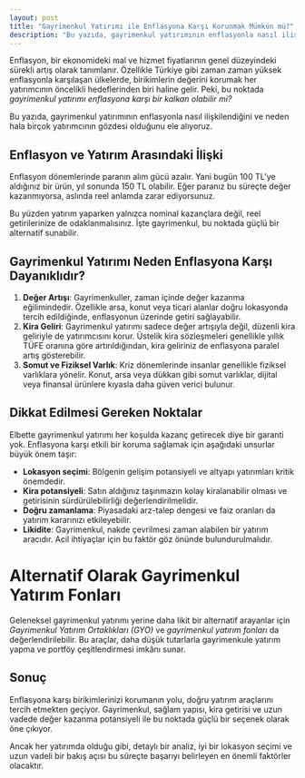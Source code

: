 ```yaml
---
layout: post
title: "Gayrimenkul Yatırımı ile Enflasyona Karşı Korunmak Mümkün mü?"
description: "Bu yazıda, gayrimenkul yatırımının enflasyonla nasıl ilişkilendiğini ve neden hala birçok yatırımcının gözdesi olduğunu ele alıyoruz."
---
```


Enflasyon, bir ekonomideki mal ve hizmet fiyatlarının genel düzeyindeki sürekli artış olarak tanımlanır. Özellikle Türkiye gibi zaman zaman yüksek enflasyonla karşılaşan ülkelerde, birikimlerin değerini korumak her yatırımcının öncelikli hedeflerinden biri haline gelir. Peki, bu noktada *gayrimenkul yatırımı enflasyona karşı bir kalkan olabilir mi?*

Bu yazıda, gayrimenkul yatırımının enflasyonla nasıl ilişkilendiğini ve neden hala birçok yatırımcının gözdesi olduğunu ele alıyoruz.

## Enflasyon ve Yatırım Arasındaki İlişki

Enflasyon dönemlerinde paranın alım gücü azalır. Yani bugün 100 TL’ye aldığınız bir ürün, yıl sonunda 150 TL olabilir. Eğer paranız bu süreçte değer kazanmıyorsa, aslında reel anlamda zarar ediyorsunuz.

Bu yüzden yatırım yaparken yalnızca nominal kazançlara değil, reel getirilerinize de odaklanmalısınız. İşte gayrimenkul, bu noktada güçlü bir alternatif sunabilir.

## Gayrimenkul Yatırımı Neden Enflasyona Karşı Dayanıklıdır?

1. **Değer Artışı**: Gayrimenkuller, zaman içinde değer kazanma eğilimindedir. Özellikle arsa, konut veya ticari alanlar doğru lokasyonda tercih edildiğinde, enflasyonun üzerinde getiri sağlayabilir.
2. **Kira Geliri**: Gayrimenkul yatırımı sadece değer artışıyla değil, düzenli kira geliriyle de yatırımcısını korur. Üstelik kira sözleşmeleri genellikle yıllık TÜFE oranına göre artırıldığından, kira geliriniz de enflasyona paralel artış gösterebilir.
3. **Somut ve Fiziksel Varlık**: Kriz dönemlerinde insanlar genellikle fiziksel varlıklara yönelir. Konut, arsa veya dükkan gibi somut varlıklar, dijital veya finansal ürünlere kıyasla daha güven verici bulunur.

## Dikkat Edilmesi Gereken Noktalar

Elbette gayrimenkul yatırımı her koşulda kazanç getirecek diye bir garanti yok. Enflasyona karşı etkili bir koruma sağlamak için aşağıdaki unsurlar büyük önem taşır:

- **Lokasyon seçimi**: Bölgenin gelişim potansiyeli ve altyapı yatırımları kritik önemdedir.
- **Kira potansiyeli**: Satın aldığınız taşınmazın kolay kiralanabilir olması ve getirisinin sürdürülebilirliği değerlendirilmelidir.
- **Doğru zamanlama**: Piyasadaki arz-talep dengesi ve faiz oranları da yatırım kararınızı etkileyebilir.
- **Likidite**: Gayrimenkul, nakde çevrilmesi zaman alabilen bir yatırım aracıdır. Acil ihtiyaçlar için bu faktör göz önünde bulundurulmalıdır.

# Alternatif Olarak Gayrimenkul Yatırım Fonları

Geleneksel gayrimenkul yatırımı yerine daha likit bir alternatif arayanlar için *Gayrimenkul Yatırım Ortaklıkları (GYO)* ve *gayrimenkul yatırım fonları* da değerlendirilebilir. Bu araçlar, daha düşük tutarlarla gayrimenkule yatırım yapma ve portföy çeşitlendirmesi imkânı sunar.

## Sonuç

Enflasyona karşı birikimlerinizi korumanın yolu, doğru yatırım araçlarını tercih etmekten geçiyor. Gayrimenkul, sağlam yapısı, kira getirisi ve uzun vadede değer kazanma potansiyeli ile bu noktada güçlü bir seçenek olarak öne çıkıyor.

Ancak her yatırımda olduğu gibi, detaylı bir analiz, iyi bir lokasyon seçimi ve uzun vadeli bir bakış açısı bu süreçte başarıyı belirleyen en önemli faktörler olacaktır.